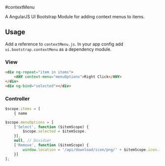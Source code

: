 #contextMenu

A AngularJS UI Bootstrap Module for adding context menus to items.

## Usage

Add a reference to `contextMenu.js`. In your app config add `ui.bootstrap.contextMenu` as a dependency module.

### View

```html
<div ng-repeat="item in items">
    <ANY context-menu="menuOptions">Right Click</ANY>
</div>
<div ng-bind="selected"></div>
```

### Controller

```js
$scope.items = [
    { name 

$scope.menuOptions = [
    ['Select', function ($itemScope) {
        $scope.selected = $itemScope.
    }],
    null, // Dividier
    ['Remove', function ($itemScope) {
        window.location = '/api/download/icon/png/' + $itemScope.icon.id + '/36';
    }]
];
```
